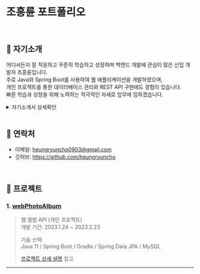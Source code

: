 # 조흥륜 포트폴리오

</br>

## :pushpin: 자기소개 
어디서든지 잘 적응하고  꾸준히 학습하고 성장하며 백엔드 개발에 관심이 많은 신입 개발자 조흥륜입니다.  
주로 Java와 Spring Boot를 사용하여 웹 애플리케이션을 개발하였으며,  
개인 프로젝트를 통한 데이터베이스 관리와 REST API 구현에도 경험이 있습니다.  
빠른 학습과 성장을 위해 노력하는 적극적인 자세로 업무에 임하겠습니다.  

<details>
<summary>자기소개서 상세확인</summary>
<div markdown="1">

안녕하세요, 조흥륜입니다. 백엔드 개발 분야에 관심이 많은 신입 개발자입니다.

📍저는 도전을 좋아하고 성장 가능성이 있는 분야에 관심이 있어 개발 분야를선택하게 되었습니다.  
이전에는 영어 학원에서 강사로 일하며, 책임감과 목표 달성을 위해 노력해왔습니다. 1년 만에 부원장의 타이틀을 얻었습니다.  
이후에는 필요로 하는 곳에서 함께 일하게 되어 인터넷 택배 배송 사업과 수산업에 관련된 업무를 수행했습니다.  
이 프로젝트는 코로나 시기를 예상하고 진행되지는 않았지만,  이 시기에 적절히 맞물려  
평균 100개에서 최대 300개의 택배 상품을 매일 출하할 수 있었습니다.  

이러한 경험을 통해, 저는 문제를 해결하고 목표를 달성하기 위해 적극적으로 노력하며, 성과를 내는 것에  
대한 쾌감을 느끼게 되었습니다. 하지만, 코로나가 장기화하면서  택배 업무가  감소하면서 일을 찾기 어려워지는 상황에서  
개발 분야에 대한 지원을 결심했습니다.  

📍프로젝트 경험으로는 자바와 스프링부트를 이용하고, MySQL을 데이터베이스로 사용하여, Rest API 기반의  
웹 앨범을 개발했습니다. 이 프로젝트는 디자이너와의 협업을 전제로, 약 3주 간의 시간을 투자하여, 데이터베이스에  
앨범과 사진을 저장하고 삭제하며, 파일을 저장하고, 파일이 이미지인지 아닌지 확인하는 기능을 구현했습니다.  

Java 및 Spring 그리고 데이터베이스 관리를 위해 MySQL를 학습한 것에서 끝나지 않고 이를 프로젝트에 적용해보았습니다.  
또한 서버-클라이언트 아키텍처를 구축하면서 HTTP 메서드 및 요청 처리를 이해하는 것이 중요하다는 것을 느꼈습니다.  

Restful API를 생성하려면 CRUD 패턴에 따라 데이터에 대한 생성, 읽기, 업데이트 및 삭제 작업을 수행하는데  
명확하고 일관된 명명 규칙을 사용하면 API를 더 쉽게 사용하고 유지 관리할 수 있다는 것을 배웠습니다.  
또한 Postman을 사용하여 API 동작을 테스트하고 모니터링할 수 있습니다.  

📍제가 가진 성격상, 어디에서든지 적응하기 쉽고, 타인과 소통하기 좋은 장점이 있습니다.  
이는 수산업 일을 하면서, 다양한 사람들과 함께 일하면서 얻은 경험에서 비롯된 것입니다.  

📍더욱 성장하고 싶은 이유는, 지식의 깊이와 넓이를 늘리기 위해서입니다. 6개월간의 교육을 통해 개발을 배우고,  
현재는 책과 인터넷 강의를 통해 공부하고 있습니다. 이를 통해 빙산의 일각인 지식에서 전체적인 그림을  
볼 수 있게 되었습니다. 그리고 아직도 많은 것을 배워야 한다는 것을 느끼고 있습니다.  

입사 후에는 주어진 일에 최선을 다하고 겸손한 자세로 일하며, 꾸준히 학습하며  더 나은 개발자로 성장하고 싶습니다.  
또한, 팀원들과의 협업을 통해 더 나은 결과를 이루고, 회사의 발전에 기여하고 싶습니다.  
  
</div>
</details>

</br>

## :pushpin: 연락처
- 이메일: heungryuncho0903@gmail.com
- 깃허브: https://github.com/heungryuncho

</br>

## :pushpin: 프로젝트
### 1. [webPhotoAlbum](https://github.com/heungryuncho/photo_album)
>웹 앨범 API (개인 프로젝트)  
>개발 기간: 2023.1.24 ~ 2023.2.23
>  
>기술 스택:  
>Java 11 / Spring Boot / Gradle / Spring Data JPA /  MySQL
>  
>[프로젝트 상세 설명](https://github.com/heungryuncho/photo_album) 참고

---
